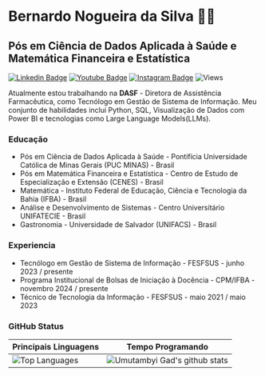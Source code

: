 # Bernardo Nogueira da Silva 👨‍💻
## Pós em Ciência de Dados Aplicada à Saúde e Matemática Financeira e Estatística
[![Linkedin Badge](https://img.shields.io/badge/LinkedIn-0077B5?style=for-the-badge&logo=linkedin&logoColor=white)](https://www.linkedin.com/in/bernardonogueira8/)
[![Youtube Badge](https://img.shields.io/badge/YouTube-FF0000?style=for-the-badge&logo=youtube&logoColor=white)](https://www.youtube.com/channel/UC_Zyyr27x67UaGcHS55rutQ)
[![Instagram Badge](https://img.shields.io/badge/Instagram-E4405F?style=for-the-badge&logo=instagram&logoColor=white)](https://www.instagram.com/bernardo.nogueira8/)
![Views](https://komarev.com/ghpvc/?username=bernardonogueira8&style=for-the-badge&color=orange)

Atualmente estou trabalhando na **DASF** - Diretora de Assistência Farmacêutica, como Tecnólogo em Gestão de Sistema de Informação. Meu conjunto de habilidades inclui Python, SQL, Visualização de Dados com Power BI e tecnologias como Large Language Models(LLMs).

### Educação
- Pós em Ciência de Dados Aplicada à Saúde - Pontifícia Universidade Católica de Minas Gerais (PUC MINAS) - Brasil
- Pós em Matemática Financeira e Estatística - Centro de Estudo de Especialização e Extensão (CENES) - Brasil
- Matemática - Instituto Federal de Educação, Ciência e Tecnologia da Bahia (IFBA) - Brasil
- Análise e Desenvolvimento de Sistemas - Centro Universitário UNIFATECIE - Brasil
- Gastronomia - Universidade de Salvador (UNIFACS) - Brasil

### Experiencia
- Tecnólogo em Gestão de Sistema de Informação - FESFSUS - junho 2023 / presente
- Programa Institucional de Bolsas de Iniciação à Docência - CPM/IFBA - novembro 2024 / presente
- Técnico de Tecnologia da Informação - FESFSUS - maio 2021 / maio 2023

### GitHub Status

| Principais Linguagens | Tempo Programando |
| --------------------- | ----------------- |
| ![Top Languages](https://github-readme-stats.vercel.app/api/top-langs/?username=bernardonogueira8&size_weight=0.0005&count_weight=0.3&layout=compact&theme=vision-friendly-dark) | ![Umutambyi Gad's github stats](https://github-readme-stats.vercel.app/api/wakatime?username=samuraiflamesf)|

